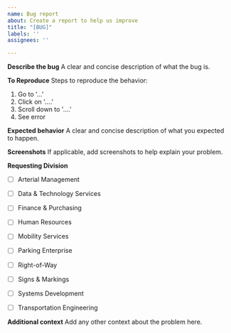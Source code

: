```yaml
---
name: Bug report
about: Create a report to help us improve
title: "[BUG]"
labels: ''
assignees: ''

---
```


**Describe the bug**
A clear and concise description of what the bug is.

**To Reproduce**
Steps to reproduce the behavior:
1. Go to '...'
2. Click on '....'
3. Scroll down to '....'
4. See error

**Expected behavior**
A clear and concise description of what you expected to happen.

**Screenshots**
If applicable, add screenshots to help explain your problem.

**Requesting Division**
- [ ] Arterial Management
- [ ] Data & Technology Services
- [ ] Finance & Purchasing
- [ ] Human Resources
- [ ] Mobility Services
- [ ] Parking Enterprise
- [ ] Right-of-Way
- [ ] Signs & Markings
- [ ] Systems Development
- [ ] Transportation Engineering


**Additional context**
Add any other context about the problem here.
